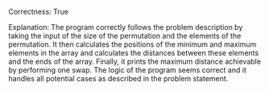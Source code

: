 Correctness: True

Explanation: 
The program correctly follows the problem description by taking the input of the size of the permutation and the elements of the permutation. It then calculates the positions of the minimum and maximum elements in the array and calculates the distances between these elements and the ends of the array. Finally, it prints the maximum distance achievable by performing one swap. The logic of the program seems correct and it handles all potential cases as described in the problem statement.